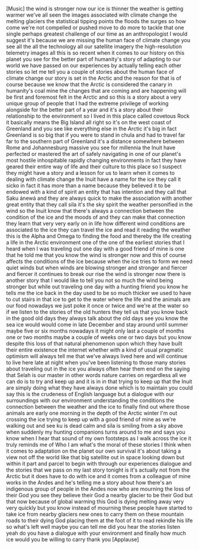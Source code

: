 
[Music]
the wind is stronger now our ice is
thinner the weather is getting warmer
we&#39;ve all seen the images associated
with climate change the melting glaciers
the statistical tipping points the
floods the surges so how come we&#39;re not
compelled or pushed move to do more to
tackle that one single perhaps greatest
challenge of our time
as an anthropologist I would suggest
it&#39;s because we are missing the human
face of climate change you see all the
all the technology all our satellite
imagery the high-resolution telemetry
images all this is so recent when it
comes to our history on this planet you
see for the better part of humanity&#39;s
story of adapting to our world we have
passed on our experiences by actually
telling each other stories so let me
tell you a couple of stories about the
human face of climate change our story
is set in the Arctic and the reason for
that is of course because we know that
the Arctic is considered the canary in
humanity&#39;s coal mine the changes that
are coming and are happening will be
first and foremost felt in the Arctic
and so this is a story about a very
unique group of people that I had the
extreme privilege of working alongside
for the better part of a year and it&#39;s a
story about their relationship to the
environment so I lived in this place
called covetous Rock it basically means
the Big Island all right
so it&#39;s on the west coast of Greenland
and you see like everything else in the
Arctic it&#39;s big
in fact Greenland is so big that if you
were to stand in chula and had to travel
far far to the southern part of
Greenland it&#39;s a distance somewhere
between Rome and Johannesburg massive
you see for millennia the Inuit have
perfected or mastered the art of safely
navigating in one of our planet&#39;s most
hostile inhospitable rapidly changing
environments in fact they have geared
their entire way of life and their
culture to this place so I suspect they
might have a story and a lesson for us
to learn when it comes to dealing with
climate change the Inuit have a name for
the ice they call it sicko in fact it
has more than a name because they
believed it to be endowed with a kind of
spirit an entity that has intention and
they call that
Saku ánewá and they are always quick
to make the association with another
great entity that they call sila it&#39;s
the sky spirit the weather personified
in the wind so the Inuit know that
there&#39;s always a connection between the
condition of the ice and the moods of
and they can make that connection they
learn that very very early on in life
how different wind conditions are
associated to the ice they can travel
the ice and read it reading the weather
this is the Alpha and Omega to finding
the food and thereby the life creating a
life in the Arctic environment one of
the one of the earliest stories that I
heard when I was traveling out one day
with a good friend of mine is one that
he told me that you know the wind is
stronger now and this of course affects
the conditions of the ice because when
the ice tries to form we need quiet
winds but when winds are blowing
stronger and stronger and fiercer and
fiercer it continues to break our rise
the wind is stronger now there is
another story that I would like to tell
you not so much the wind being stronger
but while out traveling one day with a
hunting friend you know he tells me the
ice back in the day used to be so much
thicker we used to have to cut stairs in
that ice to get to the water where the
life and the animals are our food
nowadays we just poke it once or twice
and we&#39;re at the water so if we listen
to the stories of the old hunters they
tell us that you know back in the good
old days they always talk about the old
days see you know the sea ice would
would come in late December and stay
around until summer maybe five or six
months nowadays
it might only last a couple of months
one or two months maybe a couple of
weeks one or two days but you know
despite this loss of that natural
phenomenon upon which they have built
their entire existence the internet
whether with a kind of usual pragmatic
optimism will always tell me that we&#39;ve
always lived here and will continue to
live here late at night when you&#39;ve been
listening to those many stories about
traveling out in the ice
you always often hear them end on the
saying that Selah is our master
in other words nature carries on
regardless all we can do is to try and
keep up and it is in in that trying to
keep up that the Inuit are simply doing
what they have always done which is to
maintain you could say this is the
crudeness of English language but a
dialogue with our surroundings with our
environment understanding the conditions
the connection between the weather and
the ice to finally find out where those
animals are early one morning in the
depth of the Arctic winter I&#39;m out
crossing the ice trying to keep up with
a good friend of mine as we&#39;re walking
out and see ku is dead calm and sila is
smiling from a sky above
when suddenly my hunting companions
turns around to me and says you know
when I hear that sound of my own
footsteps
as I walk across the ice it truly
reminds me of Who I am
what&#39;s the moral of these stories I
think when it comes to adaptation on the
planet our own survival it&#39;s about
taking a view not off the world like
that big satellite out in space looking
down but within it part and parcel to
begin with through our experiences
dialogue and the stories that we pass on
my last story tonight is it&#39;s actually
not from the Arctic but it does have to
do with ice and it comes from a
colleague of mine works in the Andes and
he&#39;s telling me a story about how
there&#39;s an indigenous group of people in
the Andes now who are mourning the loss
of their God
you see they believe their God a nearby
glacier to be their God but that now
because of global warming this God is
dying melting away very very quickly but
you know instead of mourning these
people have started to take ice from
nearby glaciers new ones to carry them
on these mountain roads to their dying
God placing them at the foot of it to
read rekindle his life so what&#39;s left
well maybe you can tell me
did you hear the stories listen yeah do
you have a dialogue with your
environment and finally how much ice
would you be willing to carry thank you
[Applause]
